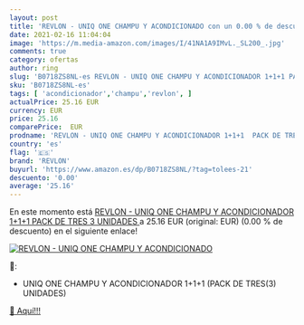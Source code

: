 ```yaml
---
layout: post
title: 'REVLON - UNIQ ONE CHAMPU Y ACONDICIONADO con un 0.00 % de descuento'
date: 2021-02-16 11:04:04
image: 'https://m.media-amazon.com/images/I/41NA1A9IMvL._SL200_.jpg'
comments: true
category: ofertas
author: ring
slug: 'B0718ZS8NL-es REVLON - UNIQ ONE CHAMPU Y ACONDICIONADOR 1+1+1 PACK DE...'
sku: 'B0718ZS8NL-es'
tags: [ 'acondicionador','champu','revlon', ]
actualPrice: 25.16 EUR
currency: EUR
price: 25.16
comparePrice:  EUR
prodname: 'REVLON - UNIQ ONE CHAMPU Y ACONDICIONADOR 1+1+1  PACK DE TRES 3  UNIDADES '
country: 'es'
flag: '🇪🇸'
brand: 'REVLON'
buyurl: 'https://www.amazon.es/dp/B0718ZS8NL/?tag=tolees-21'
descuento: '0.00'
average: '25.16'
---
```


En este momento está [REVLON - UNIQ ONE CHAMPU Y ACONDICIONADOR 1+1+1  PACK DE TRES 3  UNIDADES ](https://www.amazon.es/dp/B0718ZS8NL/?tag=tolees-21) a 25.16 EUR (original:  EUR) (0.00 %  de descuento) en el siguiente enlace!

[![REVLON - UNIQ ONE CHAMPU Y ACONDICIONADO](https://m.media-amazon.com/images/I/41NA1A9IMvL._SL200_.jpg)](https://www.amazon.es/dp/B0718ZS8NL/?tag=tolees-21)

🔎:

- UNIQ ONE CHAMPU Y ACONDICIONADOR 1+1+1 (PACK DE TRES(3) UNIDADES)

[🛒 Aquí!!!](https://www.amazon.es/dp/B0718ZS8NL/?tag=tolees-21)
